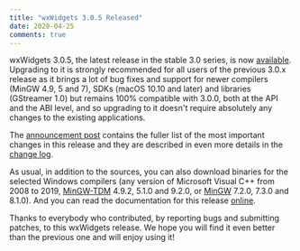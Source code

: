 ```yaml
---
title: "wxWidgets 3.0.5 Released"
date: 2020-04-25
comments: true
---
```


wxWidgets 3.0.5, the latest release in the stable 3.0 series, is now
[available][1]. Upgrading to it is strongly recommended for all users of the
previous 3.0.x release as it brings a lot of bug fixes and support for newer
compilers (MinGW 4.9, 5 and 7), SDKs (macOS 10.10 and later) and libraries
(GStreamer 1.0) but remains 100% compatible with 3.0.0, both at the API and
the ABI level, and so upgrading to it doesn't require absolutely any changes
to the existing applications.

The [announcement post][2] contains the fuller list of the most important
changes in this release and they are described in even more details in the
[change log][3].

<!--more-->

As usual, in addition to the sources, you can also download binaries for the
selected Windows compilers (any version of Microsoft Visual C++ from 2008 to
2019, [MinGW-TDM][4] 4.9.2, 5.1.0 and 9.2.0, or [MinGW][6] 7.2.0, 7.3.0 and
8.1.0). And you can read the documentation for this release [online][5].

Thanks to everybody who contributed, by reporting bugs and submitting patches,
to this wxWidgets release. We hope you will find it even better than the
previous one and will enjoy using it!

[1]: https://www.wxwidgets.org/downloads/#v3.0.5
[2]: https://github.com/wxWidgets/wxWidgets/blob/v3.0.5/docs/publicity/announce.txt
[3]: https://github.com/wxWidgets/wxWidgets/blob/v3.0.5/docs/changes.txt#L583-L648
[4]: http://tdm-gcc.tdragon.net/
[5]: https://docs.wxwidgets.org/3.0.5/
[6]: https://sourceforge.net/projects/mingw-w64/
